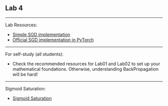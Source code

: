 ## Lab 4

***
Lab Resources: 
* [Simple SGD implementation](./sgd.py)
* [Official SGD implementation in PyTorch](https://github.com/pytorch/pytorch/blob/main/torch/optim/sgd.py#L316)

***

For self-study (all students):
* Check the recommended resources for Lab01 and Lab02 to set up your mathematical foundations. Otherwise, understanding BackPropagation will be hard! 

***

Sigmoid Saturation:
* [Sigmoid Saturation](./SigmoidSaturation.md)
